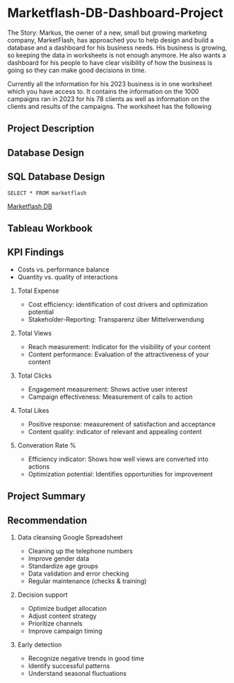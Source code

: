 # Marketflash-DB-Dashboard-Project

The Story:
Markus, the owner of a new, small but growing marketing company, MarketFlash, 
has approached you to help design and build a database and a dashboard for his business needs. 
His business is growing, so keeping the data in worksheets is not enough anymore. 
He also wants a dashboard for his people to have clear visibility of how the business is going so they can make good decisions in time.

Currently all the information for his 2023 business is in one worksheet which you have access to. 
It contains the information on the 1000 campaigns ran in 2023 for his 78 clients as well as information 
on the clients and results of the campaigns. The worksheet has the following 

## Project Description


## Database Design


## SQL Database Design
`SELECT *
FROM marketflash`

[Marketflash DB](https://github.com/akms2411/Marketflash-DB-Dashboard-Project/blob/main/sql_db/Mini%20Projekt.db)

## Tableau Workbook


## KPI Findings

- Costs vs. performance balance
- Quantity vs. quality of interactions

1. Total Expense
   
   - Cost efficiency: identification of cost drivers and optimization potential
   - Stakeholder-Reporting: Transparenz über Mittelverwendung
     
2. Total Views
   
   - Reach measurement: Indicator for the visibility of your content
   - Content performance: Evaluation of the attractiveness of your content
     
3. Total Clicks
   - Engagement measurement: Shows active user interest
   - Campaign effectiveness: Measurement of calls to action
     
4. Total Likes
   - Positive response: measurement of satisfaction and acceptance
   - Content quality: indicator of relevant and appealing content
     
5. Converation Rate %
   - Efficiency indicator: Shows how well views are converted into actions
   - Optimization potential: Identifies opportunities for improvement


## Project Summary


## Recommendation

1. Data cleansing Google Spreadsheet
   
   - Cleaning up the telephone numbers
   - Improve gender data
   - Standardize age groups
   - Data validation and error checking
   - Regular maintenance (checks & training)
   
2. Decision support

   - Optimize budget allocation
   - Adjust content strategy
   - Prioritize channels
   - Improve campaign timing

3. Early detection

   - Recognize negative trends in good time
   - Identify successful patterns
   - Understand seasonal fluctuations
